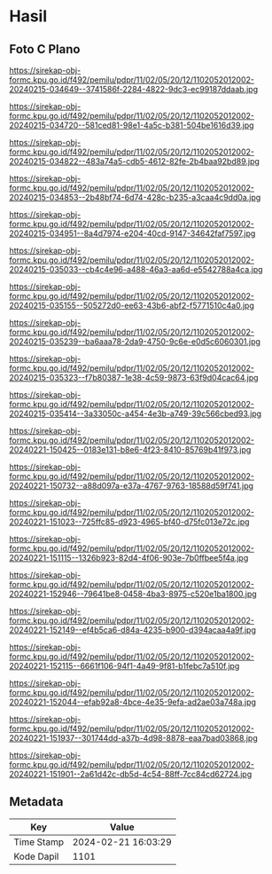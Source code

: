 # Hasil

## Foto C Plano

https://sirekap-obj-formc.kpu.go.id/f492/pemilu/pdpr/11/02/05/20/12/1102052012002-20240215-034649--3741586f-2284-4822-9dc3-ec99187ddaab.jpg

https://sirekap-obj-formc.kpu.go.id/f492/pemilu/pdpr/11/02/05/20/12/1102052012002-20240215-034720--581ced81-98e1-4a5c-b381-504be1616d39.jpg

https://sirekap-obj-formc.kpu.go.id/f492/pemilu/pdpr/11/02/05/20/12/1102052012002-20240215-034822--483a74a5-cdb5-4612-82fe-2b4baa92bd89.jpg

https://sirekap-obj-formc.kpu.go.id/f492/pemilu/pdpr/11/02/05/20/12/1102052012002-20240215-034853--2b48bf74-6d74-428c-b235-a3caa4c9dd0a.jpg

https://sirekap-obj-formc.kpu.go.id/f492/pemilu/pdpr/11/02/05/20/12/1102052012002-20240215-034951--8a4d7974-e204-40cd-9147-34642faf7597.jpg

https://sirekap-obj-formc.kpu.go.id/f492/pemilu/pdpr/11/02/05/20/12/1102052012002-20240215-035033--cb4c4e96-a488-46a3-aa6d-e5542788a4ca.jpg

https://sirekap-obj-formc.kpu.go.id/f492/pemilu/pdpr/11/02/05/20/12/1102052012002-20240215-035155--505272d0-ee63-43b6-abf2-f5771510c4a0.jpg

https://sirekap-obj-formc.kpu.go.id/f492/pemilu/pdpr/11/02/05/20/12/1102052012002-20240215-035239--ba6aaa78-2da9-4750-9c6e-e0d5c6060301.jpg

https://sirekap-obj-formc.kpu.go.id/f492/pemilu/pdpr/11/02/05/20/12/1102052012002-20240215-035323--f7b80387-1e38-4c59-9873-63f9d04cac64.jpg

https://sirekap-obj-formc.kpu.go.id/f492/pemilu/pdpr/11/02/05/20/12/1102052012002-20240215-035414--3a33050c-a454-4e3b-a749-39c566cbed93.jpg

https://sirekap-obj-formc.kpu.go.id/f492/pemilu/pdpr/11/02/05/20/12/1102052012002-20240221-150425--0183e131-b8e6-4f23-8410-85769b41f973.jpg

https://sirekap-obj-formc.kpu.go.id/f492/pemilu/pdpr/11/02/05/20/12/1102052012002-20240221-150732--a88d097a-e37a-4767-9763-18588d59f741.jpg

https://sirekap-obj-formc.kpu.go.id/f492/pemilu/pdpr/11/02/05/20/12/1102052012002-20240221-151023--725ffc85-d923-4965-bf40-d75fc013e72c.jpg

https://sirekap-obj-formc.kpu.go.id/f492/pemilu/pdpr/11/02/05/20/12/1102052012002-20240221-151115--1326b923-82d4-4f06-903e-7b0ffbee5f4a.jpg

https://sirekap-obj-formc.kpu.go.id/f492/pemilu/pdpr/11/02/05/20/12/1102052012002-20240221-152946--79641be8-0458-4ba3-8975-c520e1ba1800.jpg

https://sirekap-obj-formc.kpu.go.id/f492/pemilu/pdpr/11/02/05/20/12/1102052012002-20240221-152149--ef4b5ca6-d84a-4235-b900-d394acaa4a9f.jpg

https://sirekap-obj-formc.kpu.go.id/f492/pemilu/pdpr/11/02/05/20/12/1102052012002-20240221-152115--6661f106-94f1-4a49-9f81-b1febc7a510f.jpg

https://sirekap-obj-formc.kpu.go.id/f492/pemilu/pdpr/11/02/05/20/12/1102052012002-20240221-152044--efab92a8-4bce-4e35-9efa-ad2ae03a748a.jpg

https://sirekap-obj-formc.kpu.go.id/f492/pemilu/pdpr/11/02/05/20/12/1102052012002-20240221-151937--301744dd-a37b-4d98-8878-eaa7bad03868.jpg

https://sirekap-obj-formc.kpu.go.id/f492/pemilu/pdpr/11/02/05/20/12/1102052012002-20240221-151901--2a61d42c-db5d-4c54-88ff-7cc84cd62724.jpg


## Metadata

| Key        | Value               |
| ---------- | ------------------- |
| Time Stamp | 2024-02-21 16:03:29 |
| Kode Dapil | 1101                |



